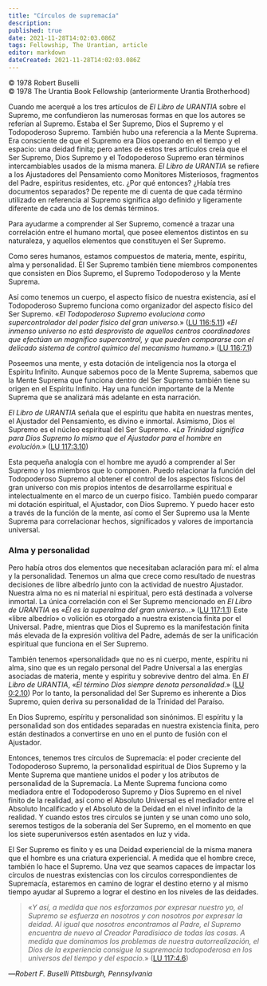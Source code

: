 ```yaml
---
title: "Círculos de supremacía"
description: 
published: true
date: 2021-11-28T14:02:03.086Z
tags: Fellowship, The Urantian, article
editor: markdown
dateCreated: 2021-11-28T14:02:03.086Z
---
```


<p class="v-card v-sheet theme--light grey lighten-3 px-2">© 1978 Robert Buselli<br>© 1978 The Urantia Book Fellowship (anteriormente Urantia Brotherhood)</p>


Cuando me acerqué a los tres artículos de _El Libro de URANTIA_ sobre el Supremo, me confundieron las numerosas formas en que los autores se referían al Supremo. Estaba el Ser Supremo, Dios el Supremo y el Todopoderoso Supremo. También hubo una referencia a la Mente Suprema. Era consciente de que el Supremo era Dios operando en el tiempo y el espacio: una deidad finita; pero antes de estos tres artículos creía que el Ser Supremo, Dios Supremo y el Todopoderoso Supremo eran términos intercambiables usados de la misma manera. _El Libro de URANTIA_ se refiere a los Ajustadores del Pensamiento como Monitores Misteriosos, fragmentos del Padre, espíritus residentes, etc. ¿Por qué entonces? ¿Había tres documentos separados? De repente me di cuenta de que cada término utilizado en referencia al Supremo significa algo definido y ligeramente diferente de cada uno de los demás términos.

Para ayudarme a comprender al Ser Supremo, comencé a trazar una correlación entre el humano mortal, que posee elementos distintos en su naturaleza, y aquellos elementos que constituyen el Ser Supremo.

Como seres humanos, estamos compuestos de materia, mente, espíritu, alma y personalidad. El Ser Supremo también tiene miembros componentes que consisten en Dios Supremo, el Supremo Todopoderoso y la Mente Suprema.

Así como tenemos un cuerpo, el aspecto físico de nuestra existencia, así el Todopoderoso Supremo funciona como organizador del aspecto físico del Ser Supremo. «_El Todopoderoso Supremo evoluciona como supercontrolador del poder físico del gran universo._» ([LU 116:5.11](/es/The_Urantia_Book/116#p5_11)) «_El inmenso universo no está desprovisto de aquellos centros coordinadores que efectúan un magnífico supercontrol, y que pueden compararse con el delicado sistema de control químico del mecanismo humano._» ([LU 116:7.1](/es/The_Urantia_Book/116#p7_1))

Poseemos una mente, y esta dotación de inteligencia nos la otorga el Espíritu Infinito. Aunque sabemos poco de la Mente Suprema, sabemos que la Mente Suprema que funciona dentro del Ser Supremo también tiene su origen en el Espíritu Infinito. Hay una función importante de la Mente Suprema que se analizará más adelante en esta narración.

_El Libro de URANTIA_ señala que el espíritu que habita en nuestras mentes, el Ajustador del Pensamiento, es divino e inmortal. Asimismo, Dios el Supremo es el núcleo espiritual del Ser Supremo. «_La Trinidad significa para Dios Supremo lo mismo que el Ajustador para el hombre en evolución._» ([LU 117:3.10](/es/The_Urantia_Book/117#p3_10))

Esta pequeña analogía con el hombre me ayudó a comprender al Ser Supremo y los miembros que lo componen. Puedo relacionar la función del Todopoderoso Supremo al obtener el control de los aspectos físicos del gran universo con mis propios intentos de desarrollarme espiritual e intelectualmente en el marco de un cuerpo físico. También puedo comparar mi dotación espiritual, el Ajustador, con Dios Supremo. Y puedo hacer esto a través de la función de la mente, así como el Ser Supremo usa la Mente Suprema para correlacionar hechos, significados y valores de importancia universal.

### Alma y personalidad

Pero había otros dos elementos que necesitaban aclaración para mí: el alma y la personalidad. Tenemos un alma que crece como resultado de nuestras decisiones de libre albedrío junto con la actividad de nuestro Ajustador. Nuestra alma no es ni material ni espiritual, pero está destinada a volverse inmortal. La única correlación con el Ser Supremo mencionado en _El Libro de URANTIA_ es «_Él es la superalma del gran universo..._» ([LU 117:1.1](/es/The_Urantia_Book/117#p1_1)) Este «libre albedrío» o volición es otorgado a nuestra existencia finita por el Universal. Padre, mientras que Dios el Supremo es la manifestación finita más elevada de la expresión volitiva del Padre, además de ser la unificación espiritual que funciona en el Ser Supremo.

También tenemos «personalidad» que no es ni cuerpo, mente, espíritu ni alma, sino que es un regalo personal del Padre Universal a las energías asociadas de materia, mente y espíritu y sobrevive dentro del alma. En _El Libro de URANTIA_, «_El término Dios siempre denota personalidad._» ([LU 0:2.10](/es/The_Urantia_Book/0#p2_10)) Por lo tanto, la personalidad del Ser Supremo es inherente a Dios Supremo, quien deriva su personalidad de la Trinidad del Paraíso.

En Dios Supremo, espíritu y personalidad son sinónimos. El espíritu y la personalidad son dos entidades separadas en nuestra existencia finita, pero están destinados a convertirse en uno en el punto de fusión con el Ajustador.

Entonces, tenemos tres círculos de Supremacía: el poder creciente del Todopoderoso Supremo, la personalidad espiritual de Dios Supremo y la Mente Suprema que mantiene unidos el poder y los atributos de personalidad de la Supremacía. La Mente Suprema funciona como mediadora entre el Todopoderoso Supremo y Dios Supremo en el nivel finito de la realidad, así como el Absoluto Universal es el mediador entre el Absoluto Incalificado y el Absoluto de la Deidad en el nivel infinito de la realidad. Y cuando estos tres círculos se junten y se unan como uno solo, seremos testigos de la soberanía del Ser Supremo, en el momento en que los siete superuniversos estén asentados en luz y vida.

El Ser Supremo es finito y es una Deidad experiencial de la misma manera que el hombre es una criatura experiencial. A medida que el hombre crece, también lo hace el Supremo. Una vez que seamos capaces de impactar los círculos de nuestras existencias con los círculos correspondientes de Supremacía, estaremos en camino de lograr el destino eterno y al mismo tiempo ayudar al Supremo a lograr el destino en los niveles de las deidades.

> «_Y así, a medida que nos esforzamos por expresar nuestro yo, el Supremo se esfuerza en nosotros y con nosotros por expresar la deidad. Al igual que nosotros encontramos al Padre, el Supremo encuentra de nuevo al Creador Paradisiaco de todas las cosas. A medida que dominamos los problemas de nuestra autorrealización, el Dios de la experiencia consigue la supremacía todopoderosa en los universos del tiempo y del espacio._» ([LU 117:4.6](/es/The_Urantia_Book/117#p4_6))

—_Robert F. Buselli_
_Pittsburgh, Pennsylvania_

